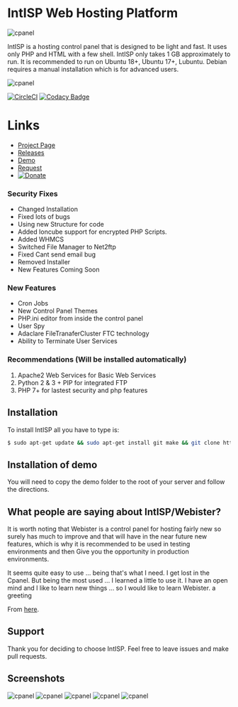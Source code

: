 
# IntISP Web Hosting Platform

![cpanel](https://github.com/INTisp/INTisp/blob/master/screenshots/LogoMakr_9GhXUB.png?raw=true)


IntISP is a hosting control panel that is designed to be light and fast. It uses only PHP and HTML with a few shell. IntISP only takes 1 GB approximately to run. It is recommended to run on Ubuntu 18+, Ubuntu 17+, Lubuntu. Debian requires a manual installation which is for advanced users.  

![cpanel](https://j.gifs.com/qjWAjD.gif)

[![CircleCI](https://circleci.com/gh/INTisp/INTisp/tree/master.svg?style=svg)](https://circleci.com/gh/INTisp/INTisp/tree/master) [![Codacy Badge](https://api.codacy.com/project/badge/Grade/ba5db9bff49f405fbedc4b3872813f69)](https://www.codacy.com/app/alwaysontop617_2/INTisp?utm_source=github.com&amp;utm_medium=referral&amp;utm_content=INTisp/INTisp&amp;utm_campaign=Badge_Grade)

# Links
- [Project Page](https://intisp.adaclare.com)
- [Releases](https://github.com/INTisp/INTisp/releases)
- [Demo](https://intisp.adaclare.com/demo/)
- [Request](https://feathub.com/INTisp/INTisp)
- [![Donate](https://img.shields.io/badge/Donate-PayPal-green.svg)](https://www.paypal.com/donate/?token=Ea_rrJDbgtQPpP7fa1R8N_SuEQgxg2ZtaT77NZYhUJ7sZCJxxacpOionaVcz5erevcOpbG)



### Security Fixes

- Changed Installation
- Fixed lots of bugs
- Using new Structure for code
- Added Ioncube support for encrypted PHP Scripts.
- Added WHMCS
- Switched File Manager to Net2ftp
- Fixed Cant send email bug
- Removed Installer
- New Features Coming Soon

### New Features

- Cron Jobs
- New Control Panel Themes
- PHP.ini editor from inside the control panel
- User Spy
- Adaclare FileTranaferCluster FTC technology
- Ability to Terminate User Services

### Recommendations (Will be installed automatically)

1. Apache2 Web Services for Basic Web Services
1. Python 2 & 3 + PIP for integrated FTP
1. PHP 7+ for lastest security and php features

## Installation

To install IntISP all you have to type is:
```sh
$ sudo apt-get update && sudo apt-get install git make && git clone https://github.com/INTisp/INTisp.git && cd INTisp && sudo make
```

## Installation of demo

You will need to copy the demo folder to the root of your server and follow the directions.


## What people are saying about IntISP/Webister?

It is worth noting that Webister is a control panel for hosting fairly new so surely has much to improve and that will have in the near future new features, which is why it is recommended to be used in testing environments and then Give you the opportunity in production environments.

It seems quite easy to use ... being that's what I need. I get lost in the Cpanel. But being the most used ... I learned a little to use it. I have an open mind and I like to learn new things ... so I would like to learn Webister. a greeting

From [here](https://blog.desdelinux.net/webister-ligero-panel-control-hosting/).

## Support

Thank you for deciding to choose IntISP. Feel free to leave issues and make pull requests.


## Screenshots

![cpanel](https://raw.githubusercontent.com/alwaysontop617/webister/master/screenshots/login.png)
![cpanel](https://raw.githubusercontent.com/alwaysontop617/webister/master/screenshots/cpanel.png)
![cpanel](https://raw.githubusercontent.com/alwaysontop617/webister/master/screenshots/database.png)
![cpanel](https://raw.githubusercontent.com/alwaysontop617/webister/master/screenshots/fileman.png)
![cpanel](https://raw.githubusercontent.com/alwaysontop617/webister/master/screenshots/website.png)

